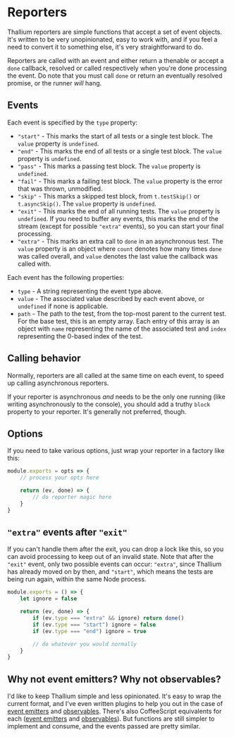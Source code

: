 # Reporters

Thallium reporters are simple functions that accept a set of event objects. It's written to be very unopinionated, easy to work with, and if you feel a need to convert it to something else, it's very straightforward to do.

Reporters are called with an event and either return a thenable or accept a `done` callback, resolved or called respectively when you're done processing the event. Do note that you must call `done` or return an eventually resolved promise, or the runner *will* hang.

## Events

Each event is specified by the `type` property:

- `"start"` - This marks the start of all tests or a single test block. The `value` property is `undefined`.
- `"end"` - This marks the end of all tests or a single test block. The `value` property is `undefined`.
- `"pass"` - This marks a passing test block. The `value` property is `undefined`.
- `"fail"` - This marks a failing test block. The `value` property is the error that was thrown, unmodified.
- `"skip"` - This marks a skipped test block, from `t.testSkip()` or `t.asyncSkip()`. The `value` property is `undefined`.
- `"exit"` - This marks the end of all running tests. The `value` property is `undefined`. If you need to buffer any events, this marks the end of the stream (except for possible `"extra"` events), so you can start your final processing.
- `"extra"` - This marks an extra call to `done` in an asynchronous test. The `value` property is an object where `count` denotes how many times `done` was called overall, and `value` denotes the last value the callback was called with.

Each event has the following properties:

- `type` - A string representing the event type above.
- `value` - The associated value described by each event above, or `undefined` if none is applicable.
- `path` - The path to the test, from the top-most parent to the current test. For the base test, this is an empty array. Each entry of this array is an object with `name` representing the name of the associated test and `index` representing the 0-based index of the test.

## Calling behavior

Normally, reporters are all called at the same time on each event, to speed up calling asynchronous reporters.

If your reporter is asynchronous *and* needs to be the only one running (like writing asynchronously to the console), you should add a truthy `block` property to your reporter. It's generally not preferred, though.

## Options

If you need to take various options, just wrap your reporter in a factory like this:

```js
module.exports = opts => {
    // process your opts here

    return (ev, done) => {
        // do reporter magic here
    }
}
```

## `"extra"` events after `"exit"`

If you can't handle them after the exit, you can drop a lock like this, so you can avoid processing to keep out of an invalid state. Note that after the `"exit"` event, only two possible events can occur: `"extra"`, since Thallium has already moved on by then, and `"start"`, which means the tests are being run again, within the same Node process.

```js
module.exports = () => {
    let ignore = false

    return (ev, done) => {
        if (ev.type === "extra" && ignore) return done()
        if (ev.type === "start") ignore = false
        if (ev.type === "end") ignore = true

        // do whatever you would normally
    }
}
```

## Why not event emitters? Why not observables?

I'd like to keep Thallium simple and less opinionated. It's easy to wrap the current format, and I've even written plugins to help you out in the case of [event emitters](./examples/ee-reporter.js) and [observables](./examples/observable-reporter.js). There's also CoffeeScript equivalents for each ([event emitters](./examples/ee-reporter.coffee) and [observables](./examples/observable-reporter.coffee)). But functions are still simpler to implement and consume, and the events passed are pretty similar.
